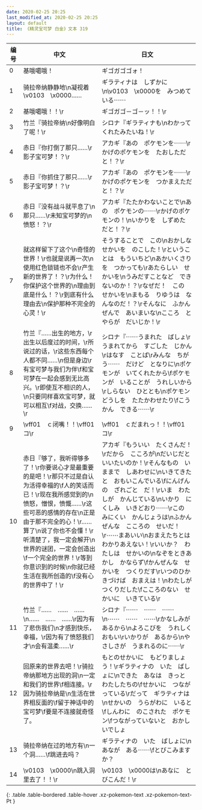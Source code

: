 ```yaml
---
date: 2020-02-25 20:25
last_modified_at: 2020-02-25 20:25
layout: default
title: 《精灵宝可梦 白金》文本 319
---
```

| 编号 | 中文 | 日文 |
| ---- | ---- | ---- |
| 0 | 基哦噶哦！ | ギゴガゴゴォ！ |
| 1 | 骑拉帝纳静静地\n凝视着\v0103　\x0000…… | ギラティナは　しずかに\n\v0103　\x0000を　みつめている⋯⋯ |
| 2 | 基哦噶哦！！\r | ギゴガゴ－ゴ－ッ！！\r |
| 3 | 竹兰『骑拉帝纳\n好像明白了呢！\r | シロナ『ギラティナも\nわかってくれたみたいね！\r |
| 4 | 赤日『你打倒了那只……\r影子宝可梦！？\r | アカギ『あの　ポケモンを⋯⋯\rかげのポケモンを　たおしただと！？\r |
| 5 | 赤日『你抓住了那只……\r影子宝可梦！？\r | アカギ『あの　ポケモンを⋯⋯\rかげのポケモンを　つかまえただと！？\r |
| 6 | 赤日『没有战斗就平息了\n那只……\r未知宝可梦的\n愤怒！？\r | アカギ『たたかわないことで\nあの　ポケモンの⋯⋯\rかげのポケモンの！\nいかりを　しずめた　だと！？\r |
| 7 | 就这样留下了这个\n奇怪的世界！\r也就是说再一次\n使用红色锁链也不会\r产生新的世界了！？\r为什么！你保护这个世界的\n理由到底是什么！？\r到底有什么理由去\n保护那种不完全的心灵！\r | そうすることで　この\nおかしな　せかいを　のこした！\rということは　もういちど\nあかいくさりを　つかっても\rあたらしい　せかいを\nうみだすことなど　できないのか！？\rなぜだ！　この　せかいを\nまもる　りゆうは　なんなのだ！？\rそんなに　ふかんぜんで　あいまいな\nこころ　とやらが　だいじか！\r |
| 8 | 竹兰『……出生的地方，\r出生以后度过的时间，\r所说过的话，\r这些东西每个人都不同……\n但是身边\r有宝可梦与我们为伴\f和宝可梦在一起会感到无比高兴。\r即使互不相识的人，\n只要同样喜欢宝可梦，就可以相互\f对战，交换……\r | シロナ『⋯⋯うまれた　ばしょ\rうまれてから　すごした　じかん\rはなす　ことば\rみんな　ちがう⋯⋯　だけど　となりに\nポケモンが　いてくれたから\fポケモンが　いることが　うれしいから\rしらない　ひととも\nポケモンどうしを　たたかわせたり\fこうかん　できる⋯⋯\r |
| 9 | \vff01　ｃ闭嘴！！\vff01　コ\r | \vff01　ｃだまれっ！！\vff01　コ\r |
| 10 | 赤日『够了，我听得够多了！\r你要说心才是最重要的是吧！\r那只不过是自认为活得幸福的\f人的笑话而已！\r现在我所感觉到的\n愤怒，憎恨，愤慨……\r这些可恶的感情的存在\n正是由于那不完全的心！\r……算了\n说了你也不会懂！\r听清楚了，我一定会解开\n世界的谜团，一定会创造出\f一个完全的世界！\r等到你意识到的时候\n你就已经生活在我所创造的\f没有心的世界中了！\r | アカギ『もういい　たくさんだ！\rだから　こころが\nだいじだと　いいたいのか！\rそんなもの　いままで　しあわせに\nいきてきたと　おもいこんでいる\fにんげんの　ざれごと　だ！\rいま　わたしが　かんじている\nいかり　にくしみ　いきどおり⋯⋯\rこの　みにくい　かんじょうは\nふかんぜんな　こころの　せいだ！\r⋯⋯まあいい\nおまえたちとは　わかりあえない！\rいいか？　わたしは　せかいの\nなぞをときあかし　かならず\fかんぜんな　せかいを　つくりだす\rいつのひか　きづけば　おまえは！\nわたしが　つくりだした\fこころのない　せかいに　いきている\r |
| 11 | 竹兰『……　……　……\n……　……　……\r因为有了悲伤我们\n才感到快乐，幸福，\r因为有了愤怒我们才\n会有温柔……\r | シロナ『⋯⋯　⋯⋯　⋯⋯\n⋯⋯　⋯⋯　⋯⋯\rかなしみが　あるから\nよろこびを　うれしく　おもい\rいかりが　あるから\nやさしさが　うまれるのに⋯⋯\r |
| 12 | 回原来的世界去吧！\r骑拉帝纳那地方出现的洞\n一定和我们的世界\f相连接。\r因为骑拉帝纳是\n生活在世界相反面的\f留于神话中的宝可梦\f要是不连接就奇怪了。 | もとのせかいに　もどりましょう！\rギラティナの　いた　ばしょに\nできた　あなは　きっと　わたしたちの\fせかいに　つながっている\rだって　ギラティナは\nせかいの　うらがわに　いると\fしんわに　のこされた　ポケモン\fつながっていないと　おかしいでしょ |
| 13 | 骑拉帝纳在过的地方有\n一个洞……\f跳进去吗？ | ギラティナの　いた　ばしょに\nあなが　ある⋯⋯\fとびこみますか？ |
| 14 | \v0103　\x0000\n跳入洞里去了！！\r | \v0103　\x0000は\nあなに　とびこんだ！\r |
{: .table .table-bordered .table-hover .xz-pokemon-text .xz-pokemon-text-Pt }